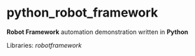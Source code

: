 # python_robot_framework

**Robot Framework** automation demonstration written in **Python**

Libraries: *robotframework*
